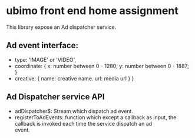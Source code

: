 # ubimo front end home assignment
This library expose an Ad dispatcher service.

## Ad event interface:

 - type: 'IMAGE' or  'VIDEO',
  - coordinate: {
    x: number between 0 - 1280;
    y: number between 0 - 1887;
  }
  - creative: {
    name: creative name.
    url: media url
  }
}


## Ad Dispatcher service API
  - adDispatcher$: Stream which dispatch ad event.
  - registerToAdEvents: function which except a callback as input, the callback is invoked each time the service dispatch an ad   
  event.
